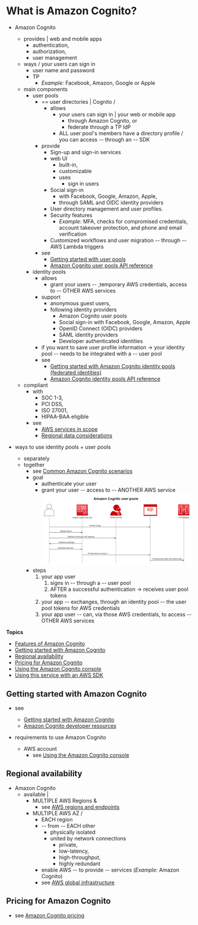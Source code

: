 # What is Amazon Cognito?<a name="what-is-amazon-cognito"></a>

* Amazon Cognito
  * provides | web and mobile apps
    * authentication, 
    * authorization,
    * user management
  * ways / your users can sign in
    * user name and password
    * TP
      * _Example:_ Facebook, Amazon, Google or Apple
  * main components
    * user pools
      * == user directories | Cognito / 
        * allows
          * your users can sign in | your web or mobile app
            * through Amazon Cognito, or 
            * federate through a TP IdP
          * ALL user pool's members have a directory profile / you can access -- through an -- SDK
      * provide
        + Sign\-up and sign\-in services
        + web UI
          + built\-in,
          + customizable
          + uses
            + sign in users
        + Social sign\-in 
          + with Facebook, Google, Amazon, Apple,
          + through SAML and OIDC identity providers
        + User directory management and user profiles\.
        + Security features 
          + _Example:_ MFA, checks for compromised credentials, account takeover protection, and phone and email verification
        + Customized workflows and user migration -- through -- AWS Lambda triggers
      * see 
        * [Getting started with user pools](getting-started-with-cognito-user-pools.md)
        * [Amazon Cognito user pools API reference](https://docs.aws.amazon.com/cognito-user-identity-pools/latest/APIReference/)
    * identity pools
      * allows
        * grant your users -- ,temporary AWS credentials, access to -- OTHER AWS services   
      * support
        * anonymous guest users,
        * following identity providers
          + Amazon Cognito user pools
          + Social sign-in with Facebook, Google, Amazon, Apple
          + OpenID Connect \(OIDC\) providers
          + SAML identity providers
          + Developer authenticated identities
      * if you want to save user profile information -> your identity pool -- needs to be integrated with a -- user pool
      * see
        * [Getting started with Amazon Cognito identity pools \(federated identities\)](getting-started-with-identity-pools.md) 
        * [Amazon Cognito identity pools API reference](https://docs.aws.amazon.com/cognitoidentity/latest/APIReference/)
  * compliant
    * with
      * SOC 1\-3,
      * PCI DSS,
      * ISO 27001,
      * HIPAA\-BAA eligible
    * see
      * [AWS services in scope](http://aws.amazon.com/compliance/services-in-scope/)
      * [Regional data considerations](security-cognito-regional-data-considerations.md)

* ways to use identity pools + user pools
  * separately
  * together
    * see [Common Amazon Cognito scenarios](cognito-scenarios.md) 
    * goal
      * authenticate your user
      * grant your user -- access to -- ANOTHER AWS service
      ![together](../assets/user-pools-overview.png)
    * steps 
      1. your app user
         1. signs in -- through a -- user pool
         2. AFTER a successful authentication -> receives user pool tokens
      2. your app -- exchanges, through an identity pool -- the user pool tokens for AWS credentials 
      3. your app user -- can, via those AWS credentials, to access -- OTHER AWS services

**Topics**
+ [Features of Amazon Cognito](#feature-overview)
+ [Getting started with Amazon Cognito](#getting-started-overview)
+ [Regional availability](#getting-started-regional-availability)
+ [Pricing for Amazon Cognito](#pricing-for-amazon-cognito)
+ [Using the Amazon Cognito console](cognito-console.md)
+ [Using this service with an AWS SDK](sdk-general-information-section.md)

## Getting started with Amazon Cognito<a name="getting-started-overview"></a>

* see 
  * [Getting started with Amazon Cognito](cognito-getting-started.md)
  * [Amazon Cognito developer resources](https://aws.amazon.com/cognito/dev-resources/)

* requirements to use Amazon Cognito
  * AWS account
    * see [Using the Amazon Cognito console](cognito-console.md)

## Regional availability<a name="getting-started-regional-availability"></a>

* Amazon Cognito
  * available | 
    * MULTIPLE AWS Regions &
      * see [AWS regions and endpoints](https://docs.aws.amazon.com/general/latest/gr/rande.html##cognito_identity_region)
    * MULTIPLE AWS AZ / 
      * EACH region
      * -- from -- EACH other
        * physically isolated
        * united by network connections
          * private,
          * low\-latency,
          * high\-throughput,
          * highly redundant 
      * enable AWS -- to provide -- services (_Example:_ Amazon Cognito)
      * see [AWS global infrastructure](https://aws.amazon.com/about-aws/global-infrastructure/)

## Pricing for Amazon Cognito<a name="pricing-for-amazon-cognito"></a>

* see [Amazon Cognito pricing](https://aws.amazon.com/cognito/pricing/)